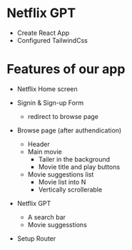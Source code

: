 # Netflix GPT
- Create React App
- Configured TailwindCss

# Features of our app
- Netflix Home screen
- Signin & Sign-up Form
    - redirect to browse page
- Browse page (after authendication)
    - Header
    - Main movie
        - Tailer in the background
        - Movie title and play buttons
    - Movie suggestions list
        - Movie list into N
        - Vertically scrollerable
- Netflix GPT
    - A search bar 
    - Movie suggesstions

- Setup Router

    